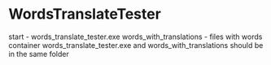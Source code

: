 # WordsTranslateTester

start - words_translate_tester.exe
words_with_translations - files with words container
words_translate_tester.exe and words_with_translations should be in the same folder